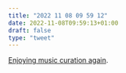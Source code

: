 ```yaml
---
title: "2022 11 08 09 59 12"
date: 2022-11-08T09:59:13+01:00
draft: false
type: "tweet"
---
```

[Enjoying music curation again](https://blog.yossarian.net/2022/02/21/Enjoying-music-curation-again).
